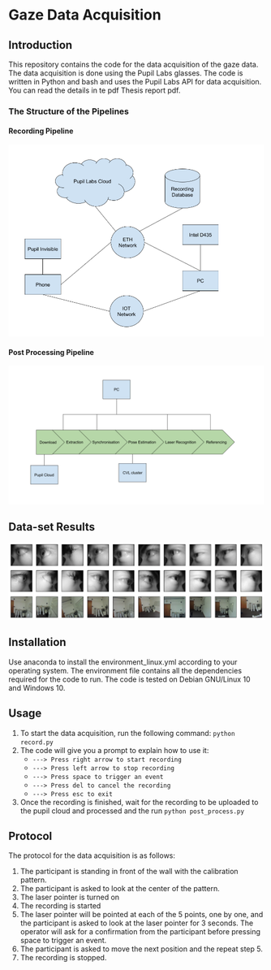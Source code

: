 # Gaze Data Acquisition
## Introduction
This repository contains the code for the data acquisition of the gaze data. The data acquisition is done using the Pupil Labs glasses. The code is written in Python and bash and uses the Pupil Labs API for data acquisition. You can read the details in te pdf Thesis report pdf.
### The Structure of the Pipelines
#### Recording Pipeline
![The Structure of Recording Pipeline](/docs/images/Recording.png)
#### Post Processing Pipeline
![The Structure of Post Processing Pipeline](/docs/images/Post-Processing_Pipeline.png)
## Data-set Results
![Data-Set Examples](/docs/images/dataset_example.png)
## Installation
Use anaconda to install the environment_linux.yml according to your operating system. The environment file contains all the dependencies required for the code to run. The code is tested on Debian GNU/Linux 10 and Windows 10.
## Usage
1. To start the data acquisition, run the following command:
```python record.py```
2. The code will give you a prompt to explain how to use it:
    - ```---> Press right arrow to start recording```
    - ```---> Press left arrow to stop recording```
    - ```---> Press space to trigger an event```
    - ```---> Press del to cancel the recording```
    - ```---> Press esc to exit```
3. Once the recording is finished, wait for the recording to be uploaded to the pupil cloud and processed and the run
```python post_process.py```

## Protocol
The protocol for the data acquisition is as follows:
1. The participant is standing in front of the wall with the calibration pattern.
2. The participant is asked to look at the center of the pattern.
3. The laser pointer is turned on
4. The recording is started
5. The laser pointer will be pointed at each of the 5 points, one by one, and the participant is asked to look at the laser pointer for 3 seconds. The operator will ask for a confirmation from the participant before pressing space to trigger an event.
6. The participant is asked to move the next position and the repeat step 5.
7. The recording is stopped.